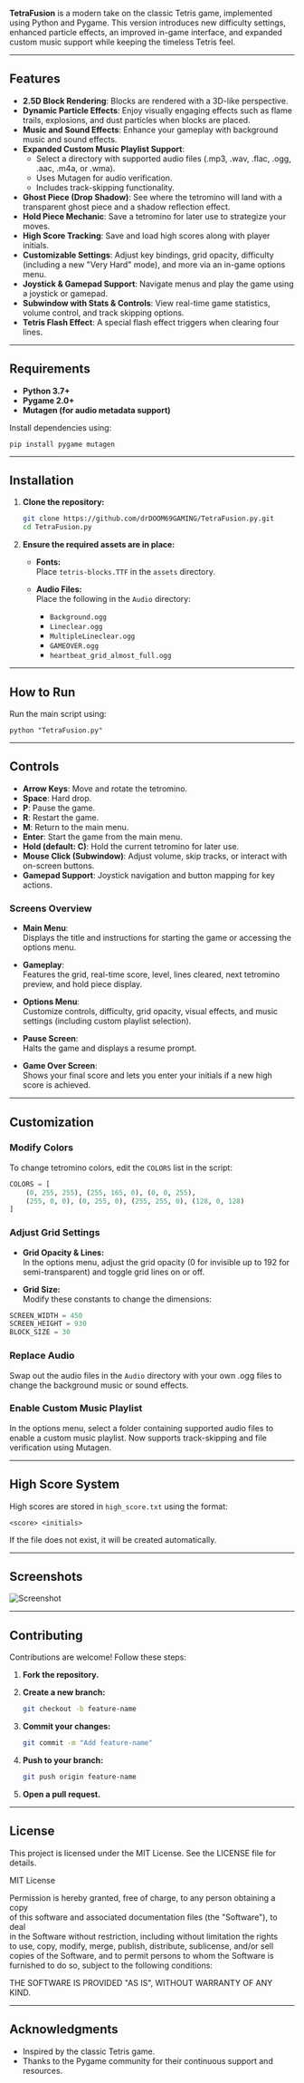 **TetraFusion** is a modern take on the classic Tetris game, implemented using Python and Pygame. This version introduces new difficulty settings, enhanced particle effects, an improved in-game interface, and expanded custom music support while keeping the timeless Tetris feel.

---

## Features

- **2.5D Block Rendering**: Blocks are rendered with a 3D-like perspective.
- **Dynamic Particle Effects**: Enjoy visually engaging effects such as flame trails, explosions, and dust particles when blocks are placed.
- **Music and Sound Effects**: Enhance your gameplay with background music and sound effects.
- **Expanded Custom Music Playlist Support**:
  - Select a directory with supported audio files (.mp3, .wav, .flac, .ogg, .aac, .m4a, or .wma).
  - Uses Mutagen for audio verification.
  - Includes track-skipping functionality.
- **Ghost Piece (Drop Shadow)**: See where the tetromino will land with a transparent ghost piece and a shadow reflection effect.
- **Hold Piece Mechanic**: Save a tetromino for later use to strategize your moves.
- **High Score Tracking**: Save and load high scores along with player initials.
- **Customizable Settings**: Adjust key bindings, grid opacity, difficulty (including a new "Very Hard" mode), and more via an in-game options menu.
- **Joystick & Gamepad Support**: Navigate menus and play the game using a joystick or gamepad.
- **Subwindow with Stats & Controls**: View real-time game statistics, volume control, and track skipping options.
- **Tetris Flash Effect**: A special flash effect triggers when clearing four lines.

---

## Requirements

- **Python 3.7+**
- **Pygame 2.0+**
- **Mutagen (for audio metadata support)**

Install dependencies using:

    pip install pygame mutagen

---

## Installation

1. **Clone the repository:**

   ```sh
   git clone https://github.com/drDOOM69GAMING/TetraFusion.py.git  
   cd TetraFusion.py
   ```

2. **Ensure the required assets are in place:**

   - **Fonts:**  
     Place `tetris-blocks.TTF` in the `assets` directory.
   
   - **Audio Files:**  
     Place the following in the `Audio` directory:
     - `Background.ogg`
     - `Lineclear.ogg`
     - `MultipleLineclear.ogg`
     - `GAMEOVER.ogg`
     - `heartbeat_grid_almost_full.ogg`

---

## How to Run

Run the main script using:

    python "TetraFusion.py"

---

## Controls

- **Arrow Keys**: Move and rotate the tetromino.
- **Space**: Hard drop.
- **P**: Pause the game.
- **R**: Restart the game.
- **M**: Return to the main menu.
- **Enter**: Start the game from the main menu.
- **Hold (default: C)**: Hold the current tetromino for later use.
- **Mouse Click (Subwindow)**: Adjust volume, skip tracks, or interact with on-screen buttons.
- **Gamepad Support**: Joystick navigation and button mapping for key actions.

### Screens Overview

- **Main Menu**:  
  Displays the title and instructions for starting the game or accessing the options menu.
  
- **Gameplay**:  
  Features the grid, real-time score, level, lines cleared, next tetromino preview, and hold piece display.
  
- **Options Menu**:  
  Customize controls, difficulty, grid opacity, visual effects, and music settings (including custom playlist selection).
  
- **Pause Screen**:  
  Halts the game and displays a resume prompt.
  
- **Game Over Screen**:  
  Shows your final score and lets you enter your initials if a new high score is achieved.

---

## Customization

### Modify Colors

To change tetromino colors, edit the `COLORS` list in the script:

```python
COLORS = [
    (0, 255, 255), (255, 165, 0), (0, 0, 255),
    (255, 0, 0), (0, 255, 0), (255, 255, 0), (128, 0, 128)
]
```

### Adjust Grid Settings

- **Grid Opacity & Lines:**  
  In the options menu, adjust the grid opacity (0 for invisible up to 192 for semi-transparent) and toggle grid lines on or off.
  
- **Grid Size:**  
  Modify these constants to change the dimensions:

```python
SCREEN_WIDTH = 450  
SCREEN_HEIGHT = 930  
BLOCK_SIZE = 30
```

### Replace Audio

Swap out the audio files in the `Audio` directory with your own .ogg files to change the background music or sound effects.

### Enable Custom Music Playlist

In the options menu, select a folder containing supported audio files to enable a custom music playlist. Now supports track-skipping and file verification using Mutagen.

---

## High Score System

High scores are stored in `high_score.txt` using the format:

    <score> <initials>

If the file does not exist, it will be created automatically.

---

## Screenshots

![Screenshot](https://github.com/user-attachments/assets/99c74b04-8674-4654-a3cf-da3fc935705b)

---

## Contributing

Contributions are welcome! Follow these steps:

1. **Fork the repository.**
2. **Create a new branch:**

   ```sh
   git checkout -b feature-name
   ```

3. **Commit your changes:**

   ```sh
   git commit -m "Add feature-name"
   ```

4. **Push to your branch:**

   ```sh
   git push origin feature-name
   ```

5. **Open a pull request.**

---

## License

This project is licensed under the MIT License. See the LICENSE file for details.

MIT License

Permission is hereby granted, free of charge, to any person obtaining a copy  
of this software and associated documentation files (the "Software"), to deal  
in the Software without restriction, including without limitation the rights  
to use, copy, modify, merge, publish, distribute, sublicense, and/or sell  
copies of the Software, and to permit persons to whom the Software is  
furnished to do so, subject to the following conditions:

THE SOFTWARE IS PROVIDED "AS IS", WITHOUT WARRANTY OF ANY KIND.

---

## Acknowledgments

- Inspired by the classic Tetris game.
- Thanks to the Pygame community for their continuous support and resources.

